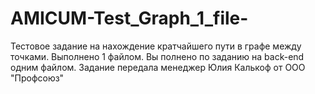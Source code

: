 # AMICUM-Test_Graph_1_file-
Тестовое задание на нахождение кратчайшего пути в графе между точками. Выполнено 1 файлом.
Вы полнено по заданию на back-end одним файлом. 
Задание передала менеджер Юлия Калькоф от ООО "Профсоюз"
